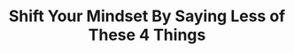 ---
title: "Shift Your Mindset By Saying Less of These 4 Things"
link: "https://www.toddbrison.com/blog/shift-your-mindset-by-saying-less-of-these-4-things"
---